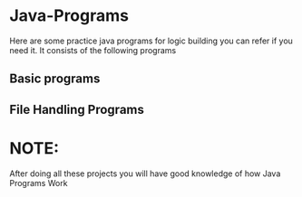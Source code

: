 # Java-Programs
Here are some practice java programs for logic building you can refer if you need it.
It consists of the following programs
## Basic programs
## File Handling Programs
# NOTE: 
After doing all these projects you will have good knowledge of how Java Programs Work
